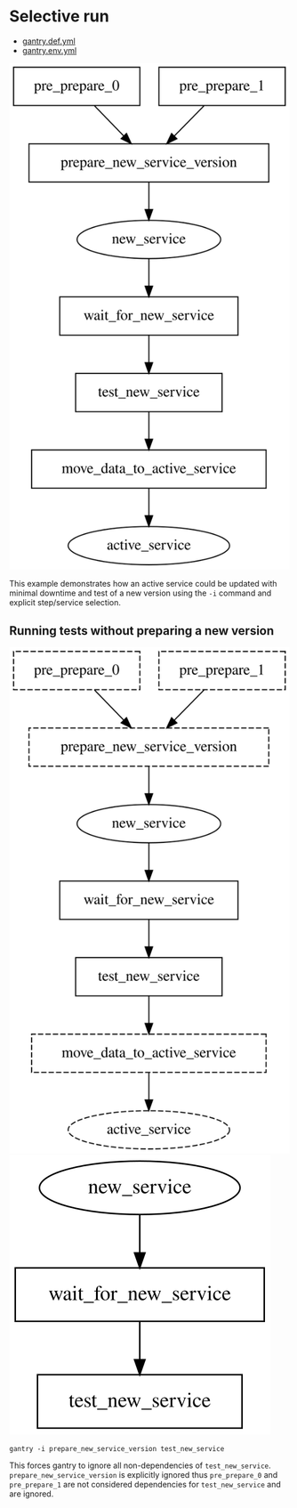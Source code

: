 # Selective run

  * [gantry.def.yml](./gantry.def.yml)
  * [gantry.env.yml](./gantry.env.yml)

![pipeline.svg](./pipeline.svg)

This example demonstrates how an active service could be updated with minimal
downtime and test of a new version using the `-i` command and explicit
step/service selection.

## Running tests without preparing a new version

![test_new_service.svg](./test_new_service.svg)
![test_new_service_pruned.svg](./test_new_service_pruned.svg) 

    gantry -i prepare_new_service_version test_new_service

This forces gantry to ignore all non-dependencies of
`test_new_service`. `prepare_new_service_version` is explicitly ignored thus
`pre_prepare_0` and `pre_prepare_1` are not considered dependencies for
`test_new_service` and are ignored.
